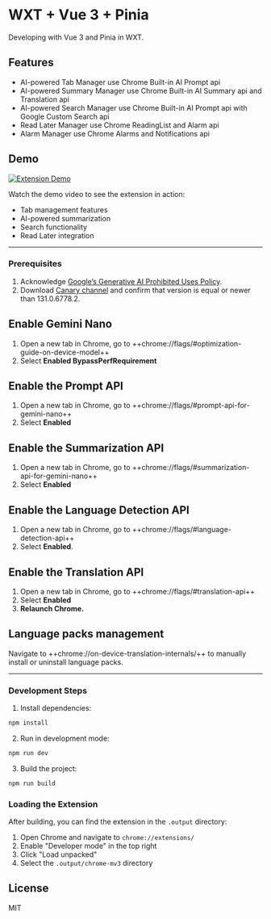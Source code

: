 # WXT + Vue 3 + Pinia

Developing with Vue 3 and Pinia in WXT.

## Features

- AI-powered Tab Manager use Chrome Built-in AI Prompt api
- AI-powered Summary Manager use Chrome Built-in AI Summary api and Translation api
- AI-powered Search Manager use Chrome Built-in AI Prompt api with Google Custom Search api
- Read Later Manager use Chrome ReadingList and Alarm api
- Alarm Manager use Chrome Alarms and Notifications api

## Demo

[![Extension Demo](https://img.youtube.com/vi/b48iiON4_9A/0.jpg)](https://www.youtube.com/watch?v=b48iiON4_9A)

Watch the demo video to see the extension in action:
- Tab management features
- AI-powered summarization
- Search functionality
- Read Later integration

---

### Prerequisites

1. Acknowledge [Google’s Generative AI Prohibited Uses Policy](https://policies.google.com/terms/generative-ai/use-policy).
2. Download [Canary channel](https://www.google.com/chrome/canary/) and confirm that version is equal or newer than 131.0.6778.2.

## Enable Gemini Nano

1. Open a new tab in Chrome, go to ++chrome://flags/#optimization-guide-on-device-model++
2. Select **Enabled BypassPerfRequirement**

## Enable the Prompt API

1. Open a new tab in Chrome, go to ++chrome://flags/#prompt-api-for-gemini-nano++
2. Select **Enabled**

## Enable the Summarization API

1. Open a new tab in Chrome, go to ++chrome://flags/#summarization-api-for-gemini-nano++
2. Select **Enabled**

## Enable the Language Detection API

1. Open a new tab in Chrome, go to ++chrome://flags/#language-detection-api++
2. Select **Enabled**.

## Enable the Translation API

1. Open a new tab in Chrome, go to ++chrome://flags/#translation-api++
2. Select **Enabled**
3. **Relaunch Chrome.**

## Language packs management

Navigate to ++chrome://on-device-translation-internals/++ to manually install or uninstall language packs.

---

### Development Steps

1. Install dependencies:

```bash
npm install
```

2. Run in development mode:

```bash
npm run dev
```

3. Build the project:

```bash
npm run build
```

### Loading the Extension

After building, you can find the extension in the `.output` directory:

1. Open Chrome and navigate to `chrome://extensions/`
2. Enable "Developer mode" in the top right
3. Click "Load unpacked"
4. Select the `.output/chrome-mv3` directory

## License

MIT